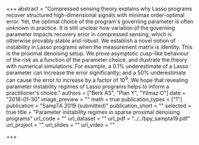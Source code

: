 +++
abstract = "Compressed sensing theory explains why Lasso programs recover structured high-dimensional signals with minimax order-optimal error. Yet, the optimal choice of the program's governing parameter is often unknown in practice. It is still unclear how variation of the governing parameter impacts recovery error in compressed sensing, which is otherwise provably stable and robust. We establish a novel notion of instability in Lasso programs when the measurement matrix is identity. This is the proximal denoising setup. We prove asymptotic cusp-like behaviour of the risk as a function of the parameter choice, and illustrate the theory with numerical simulations. For example, a 0.1% underestimate of a Lasso parameter can increase the error significantly; and a 50% underestimate can cause the error to increase by a factor of $10^9$. We hope that revealing parameter instability regimes of Lasso programs helps to inform a practitioner's choice."
authors = ["Berk AS", "Plan Y", "Yilmaz O"]
date = "2018-01-30"
image_preview = ""
math = true
publication_types = ["1"]
publication = "SampTA 2019 (submitted)"
publication_short = ""
selected = true
title = "Parameter instability regimes in sparse proximal denoising programs"
url_code = ""
url_dataset = ""
url_pdf = "../../bpy_sampta19.pdf"
url_project = ""
url_slides = ""
url_video = ""

+++

